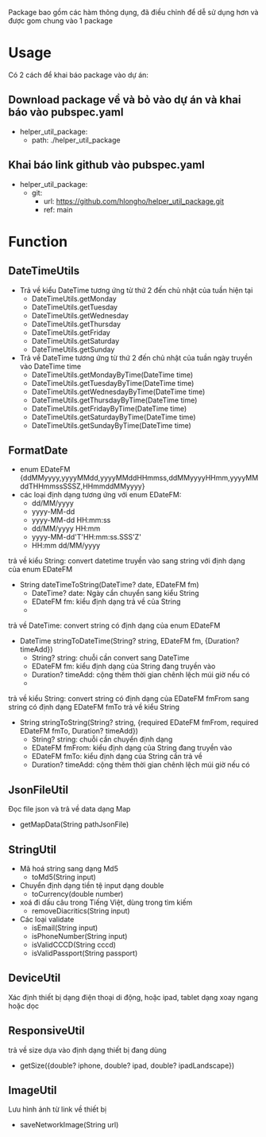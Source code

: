 Package bao gồm các hàm thông dụng, đã điều chỉnh để dễ sử dụng hơn và được gom chung vào 1 package

# Usage
Có 2 cách để khai báo package vào dự án:
## Download package về và bỏ vào dự án và khai báo vào pubspec.yaml
- helper_util_package:
  + path: ./helper_util_package
## Khai báo link github vào pubspec.yaml
- helper_util_package:
   + git:
      + url: https://github.com/hlongho/helper_util_package.git
      + ref: main

# Function
## DateTimeUtils
- Trả về kiểu DateTime tương ứng từ thứ 2 đến chủ nhật của tuần hiện tại
    + DateTimeUtils.getMonday 
    + DateTimeUtils.getTuesday
    + DateTimeUtils.getWednesday
    + DateTimeUtils.getThursday
    + DateTimeUtils.getFriday
    + DateTimeUtils.getSaturday
    + DateTimeUtils.getSunday
- Trả về DateTime tương ứng từ thứ 2 đến chủ nhật của tuần ngày truyền vào DateTime time
    + DateTimeUtils.getMondayByTime(DateTime time)
    + DateTimeUtils.getTuesdayByTime(DateTime time)
    + DateTimeUtils.getWednesdayByTime(DateTime time)
    + DateTimeUtils.getThursdayByTime(DateTime time)
    + DateTimeUtils.getFridayByTime(DateTime time)
    + DateTimeUtils.getSaturdayByTime(DateTime time)
    + DateTimeUtils.getSundayByTime(DateTime time)
## FormatDate
- enum EDateFM {ddMMyyyy,yyyyMMdd,yyyyMMddHHmmss,ddMMyyyyHHmm,yyyyMMddTHHmmssSSSZ,HHmmddMMyyyy}
- các loại định dạng tương ứng với enum EDateFM:
    + dd/MM/yyyy
    + yyyy-MM-dd
    + yyyy-MM-dd HH:mm:ss
    + dd/MM/yyyy HH:mm
    + yyyy-MM-dd'T'HH:mm:ss.SSS'Z'
    + HH:mm dd/MM/yyyy

trả về kiểu String: convert datetime truyền vào sang string với định dạng của enum EDateFM
  - String dateTimeToString(DateTime? date, EDateFM fm)
    + DateTime? date: Ngày cần chuyển sang kiểu String
    + EDateFM fm: kiểu định dạng trả về của String
    + 
trả về DateTime: convert string có định dạng của enum EDateFM
- DateTime stringToDateTime(String? string, EDateFM fm, {Duration? timeAdd})
  + String? string: chuỗi cần convert sang DateTime
  + EDateFM fm: kiểu định dạng của String đang truyền vào
  + Duration? timeAdd: cộng thêm thời gian chênh lệch múi giờ nếu có
  + 
trả về kiểu String: convert string có định dạng của EDateFM fmFrom sang string có định dạng EDateFM fmTo trả về kiểu String
- String stringToString(String? string, {required EDateFM fmFrom, required EDateFM fmTo, Duration? timeAdd})
  + String? string: chuỗi cần chuyển định dạng
  + EDateFM fmFrom: kiểu định dạng của String đang truyền vào
  + EDateFM fmTo: kiểu định dạng của String cần trả về
  + Duration? timeAdd: cộng thêm thời gian chênh lệch múi giờ nếu có
## JsonFileUtil
Đọc file json và trả về data dạng Map
- getMapData(String pathJsonFile)
## StringUtil
- Mã hoá string sang dạng Md5
    + toMd5(String input)
- Chuyển định dạng tiền tệ input dạng double
    + toCurrency(double number)
- xoá đi dấu câu trong Tiếng Việt, dùng trong tìm kiếm
    + removeDiacritics(String input)
- Các loại validate
    + isEmail(String input)
    + isPhoneNumber(String input)
    + isValidCCCD(String cccd)
    + isValidPassport(String passport)
## DeviceUtil
Xác định thiết bị dạng điện thoại di động, hoặc ipad, tablet dạng xoay ngang hoặc dọc
## ResponsiveUtil
trả về size dựa vào định dạng thiết bị đang dùng
- getSize({double? iphone, double? ipad, double? ipadLandscape})
## ImageUtil
Lưu hình ảnh từ link về thiết bị 
- saveNetworkImage(String url)

